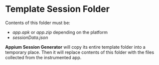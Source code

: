 # Template Session Folder

Contents of this folder must be:

-   _app.apk_ or _app.zip_ depending on the platform
-   _sessionData.json_

**Appium Session Generator** will copy its entire template folder into a temporary place. Then it will replace contents of this folder with the files collected from the instrumented app.

